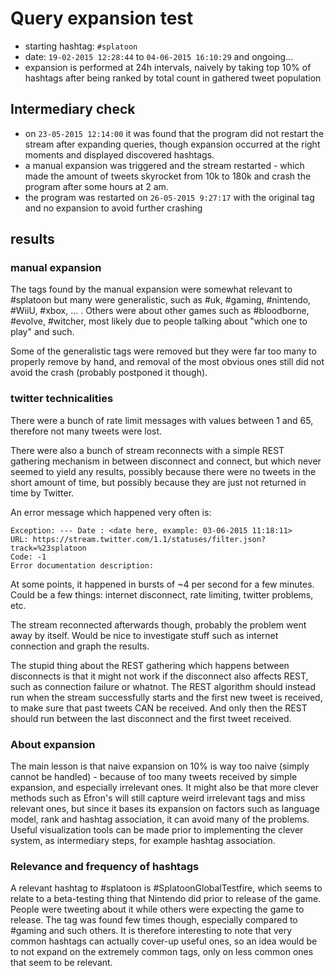 # Query expansion test
- starting hashtag: `#splatoon`
- date: `19-02-2015 12:28:44` to `04-06-2015 16:10:29` and ongoing...
- expansion is performed at 24h intervals, naively by taking top 10% of  hashtags after being ranked by total count in gathered tweet population

## Intermediary check
- on `23-05-2015 12:14:00` it was found that the program did not restart the stream after expanding queries, though expansion occurred at the right moments and displayed discovered hashtags.
- a manual expansion was triggered and the stream restarted - which made the amount of tweets skyrocket from 10k to 180k and crash the program after some hours at 2 am.
- the program was restarted on `26-05-2015 9:27:17` with the original tag and no expansion to avoid further crashing

## results
### manual expansion
The tags found by the manual expansion were somewhat relevant to #splatoon but many were generalistic, such as #uk, #gaming, #nintendo, #WiiU, #xbox, ... . Others were about other games such as #bloodborne, #evolve, #witcher, most likely due to people talking about "which one to play" and such.

Some of the generalistic tags were removed but they were far too many to properly remove by hand, and removal of the most obvious ones still did not avoid the crash (probably postponed it though).

### twitter technicalities
There were a bunch of rate limit messages with values between 1 and 65, therefore not many tweets were lost.

There were also a bunch of stream reconnects with a simple REST gathering mechanism in between disconnect and connect, but which never seemed to yield any results, possibly because there were no tweets in the short amount of time, but possibly because they are just not returned in time by Twitter.

An error message which happened very often is:

```
Exception: --- Date : <date here, example: 03-06-2015 11:18:11>
URL: https://stream.twitter.com/1.1/statuses/filter.json?track=%23splatoon
Code: -1
Error documentation description: 

```

At some points, it happened in bursts of ~4 per second for a few minutes. Could be a few things: internet disconnect, rate limiting, twitter problems, etc.

The stream reconnected afterwards though, probably the problem went away by itself. Would be nice to investigate stuff such as internet connection and graph the results.

The stupid thing about the REST gathering which happens between disconnects is that it might not work if the disconnect also affects REST, such as connection failure or whatnot. The REST algorithm should instead run when the stream successfully starts and the first new tweet is received, to make sure that past tweets CAN be received. And only then the REST should run between the last disconnect and the first tweet received.

### About expansion

The main lesson is that naive expansion on 10% is way too naive (simply cannot be handled) - because of too many tweets received by simple expansion, and especially irrelevant ones. It might also be that more clever methods such as Efron's will still capture weird irrelevant tags and miss relevant ones, but since it bases its expansion on factors such as language model, rank and hashtag association, it can avoid many of the problems. Useful visualization tools can be made prior to implementing the clever system, as intermediary steps, for example hashtag association.

### Relevance and frequency of hashtags

A relevant hashtag to #splatoon is #SplatoonGlobalTestfire, which seems to relate to a beta-testing thing that Nintendo did prior to release of the game. People were tweeting about it while others were expecting the game to release. The tag was found few times though, especially compared to #gaming and such others. It is therefore interesting to note that very common hashtags can actually cover-up useful ones, so an idea would be to not expand on the extremely common tags, only on less common ones that seem to be relevant.

